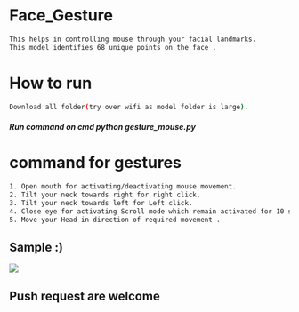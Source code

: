 # Face_Gesture
      
```bash   
This helps in controlling mouse through your facial landmarks. 
This model identifies 68 unique points on the face .      
```        
# How to run    
```bash       
Download all folder(try over wifi as model folder is large).
``` 
##### Run command on cmd  python gesture_mouse.py  
  
   
# command for gestures
```bash
1. Open mouth for activating/deactivating mouse movement.
2. Tilt your neck towards right for right click.
3. Tilt your neck towards left for Left click.
4. Close eye for activating Scroll mode which remain activated for 10 seconds.
5. Move your Head in direction of required movement .
```

## Sample :)
<img src="Sample/example.gif">   

## Push request are welcome 
       
  
